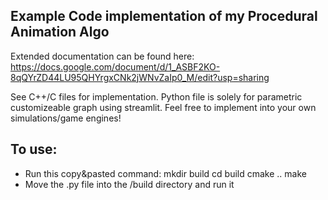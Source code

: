 ## Example Code implementation of my Procedural Animation Algo

Extended documentation can be found here: https://docs.google.com/document/d/1_ASBF2KO-8qQYrZD44LU95QHYrgxCNk2jWNvZaIp0_M/edit?usp=sharing

See C++/C files for implementation. Python file is solely for parametric customizeable graph using streamlit. Feel free to implement into your own simulations/game engines!

## To use:
* Run this copy&pasted command: mkdir build
cd build
cmake ..
make
* Move the .py file into the /build directory and run it

